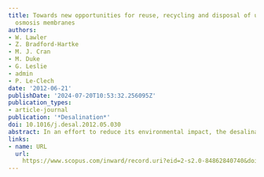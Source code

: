 ```yaml
---
title: Towards new opportunities for reuse, recycling and disposal of used reverse
  osmosis membranes
authors:
- W. Lawler
- Z. Bradford-Hartke
- M. J. Cran
- M. Duke
- G. Leslie
- admin
- P. Le-Clech
date: '2012-06-21'
publishDate: '2024-07-20T10:53:32.256095Z'
publication_types:
- article-journal
publication: '*Desalination*'
doi: 10.1016/j.desal.2012.05.030
abstract: In an effort to reduce its environmental impact, the desalination industry constantly seeks more sustainable operational and maintenance practices. Based on the increasing number of large desalination plants using membrane technology, the resulting number of old reverse osmosis (RO) modules to be discarded is expected to become a critical challenge. Although the fate of old RO membranes has rarely been considered in the past, a wide range of opportunities can be considered for the potential reuse and recycling of the old modules. Reuse options include direct application of the old membranes within lower throughput systems (i.e. brackish water treatment) and chemical conversion into porous, ultrafiltration-like filters. Other options include, direct recycling of the various module components, and energy recovery through incineration. In addition to the remaining technical issues related to the feasibility of these proposed options, strategic and policy challenges will need to be addressed. However, the concept of product stewardship, already implemented in many parts of the world for electronic wastes and packaging, can provide guidelines for future policies for RO disposal. Finally, the framework for a life cycle assessment of the various disposal options is discussed which may provide guidance for the future implementation of these strategies.
links:
- name: URL
  url: 
    https://www.scopus.com/inward/record.uri?eid=2-s2.0-84862840740&doi=10.1016%2fj.desal.2012.05.030&partnerID=40&md5=aba5c3e4276566e06247154e4d7281b2
---
```


